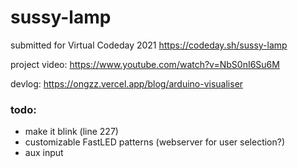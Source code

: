 # sussy-lamp
submitted for Virtual Codeday 2021 https://codeday.sh/sussy-lamp

project video: https://www.youtube.com/watch?v=NbS0nI6Su6M

devlog: https://ongzz.vercel.app/blog/arduino-visualiser

### todo:
- make it blink (line 227)
- customizable FastLED patterns (webserver for user selection?)
- aux input
